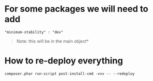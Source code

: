 # For some packages we will need to add
```
"minimum-stability" : "dev"
```
> Note: this will be in the main object*

# How to re-deploy everything

```
composer.phar run-script post-install-cmd -vvv -- --redeploy
```